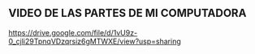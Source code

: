 ## VIDEO DE LAS PARTES DE MI COMPUTADORA
https://drive.google.com/file/d/1vU9z-0_cjli29TpnqVDzqrsiz6gMTWXE/view?usp=sharing
